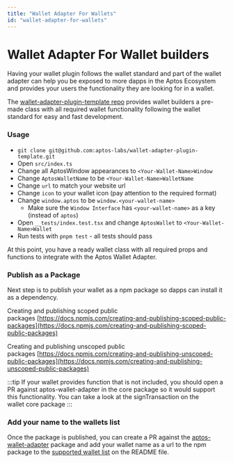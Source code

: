 ```yaml
---
title: "Wallet Adapter For Wallets"
id: "wallet-adapter-for-wallets"
---
```


# Wallet Adapter For Wallet builders

Having your wallet plugin follows the wallet standard and part of the wallet adapter can help you be exposed to more dapps in the Aptos Ecosystem and provides your users the functionality they are looking for in a wallet.

The [wallet-adapter-plugin-template repo](https://github.com/aptos-labs/wallet-adapter-plugin-template) provides wallet builders a pre-made class with all required wallet functionality following the wallet standard for easy and fast development.

### Usage

- `git clone git@github.com:aptos-labs/wallet-adapter-plugin-template.git`
- Open `src/index.ts`
- Change all AptosWindow appearances to `<Your-Wallet-Name>Window`
- Change `AptosWalletName` to be `<Your-Wallet-Name>WalletName`
- Change `url` to match your website url
- Change `icon` to your wallet icon (pay attention to the required format)
- Change `window.aptos` to be `window.<your-wallet-name>`
  - Make sure the `Window Interface` has `<your-wallet-name>` as a key (instead of `aptos`)
- Open `__tests/index.test.tsx` and change `AptosWallet` to `<Your-Wallet-Name>Wallet`
- Run tests with `pnpm test` - all tests should pass

At this point, you have a ready wallet class with all required props and functions to integrate with the Aptos Wallet Adapter.

### Publish as a Package

Next step is to publish your wallet as a npm package so dapps can install it as a dependency.

Creating and publishing scoped public packages [https://docs.npmjs.com/creating-and-publishing-scoped-public-packages](https://docs.npmjs.com/creating-and-publishing-scoped-public-packages)

Creating and publishing unscoped public packages [https://docs.npmjs.com/creating-and-publishing-unscoped-public-packages](https://docs.npmjs.com/creating-and-publishing-unscoped-public-packages)

:::tip
If your wallet provides function that is not included, you should open a PR against aptos-wallet-adapter in the core package so it would support this functionality. You can take a look at the signTransaction on the wallet core package
:::

### Add your name to the wallets list

Once the package is published, you can create a PR against the [aptos-wallet-adapter](https://github.com/aptos-labs/aptos-wallet-adapter) package and add your wallet name as a url to the npm package to the [supported wallet list](https://github.com/aptos-labs/aptos-wallet-adapter#supported-wallet-packages) on the README file.
